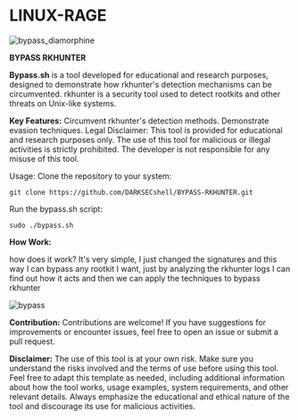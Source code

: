 # LINUX-RAGE

![bypass_diamorphine](https://github.com/DARKSECshell/BYPASS-ROOTKIT/assets/121623691/3f9c78e8-9eed-4c53-a461-ea76cd1170d6)


**BYPASS RKHUNTER**

**Bypass.sh** is a tool developed for educational and research purposes, designed to demonstrate how rkhunter's detection mechanisms can be circumvented. rkhunter is a security tool used to detect rootkits and other threats on Unix-like systems.


**Key Features:**
Circumvent rkhunter's detection methods.
Demonstrate evasion techniques.
Legal Disclaimer:
This tool is provided for educational and research purposes only. The use of this tool for malicious or illegal activities is strictly prohibited. The developer is not responsible for any misuse of this tool.


Usage:
Clone the repository to your system:
```
git clone https://github.com/DARKSECshell/BYPASS-RKHUNTER.git
```
Run the bypass.sh script:
```
sudo ./bypass.sh
```

**How Work:**

how does it work? It's very simple, I just changed the signatures and this way I can bypass any rootkit I want, just by analyzing the rkhunter logs I can find out how it acts and then we can apply the techniques to bypass rkhunter

![bypass](https://github.com/DARKSECshell/BYPASS-ROOTKIT/assets/121623691/8abce1b9-30c4-46c1-99da-2227318c55d5)


**Contribution:**
Contributions are welcome! If you have suggestions for improvements or encounter issues, feel free to open an issue or submit a pull request.


**Disclaimer:**
The use of this tool is at your own risk. Make sure you understand the risks involved and the terms of use before using this tool.
Feel free to adapt this template as needed, including additional information about how the tool works, usage examples, system requirements, and other relevant details. Always emphasize the educational and ethical nature of the tool and discourage its use for malicious activities.
